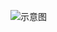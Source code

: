 ![示意图](http://upload-images.jianshu.io/upload_images/944365-78ca504d44e89bd9.png?imageMogr2/auto-orient/strip%7CimageView2/2/w/1240)
